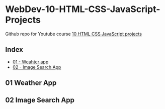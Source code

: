 # WebDev-10-HTML-CSS-JavaScript-Projects

Github repo for Youtube course [10 HTML CSS JavaScript projects](https://www.youtube.com/watch?v=g6v_vbqKYeU)

## Index

-   [01 - Weahter app](#01-weather-app)
-   [02 - Image Search App](#02-image-search-app)

## 01 Weather App

## 02 Image Search App
